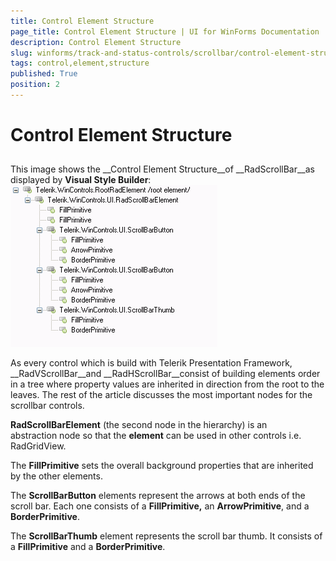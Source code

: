 ```yaml
---
title: Control Element Structure
page_title: Control Element Structure | UI for WinForms Documentation
description: Control Element Structure
slug: winforms/track-and-status-controls/scrollbar/control-element-structure
tags: control,element,structure
published: True
position: 2
---
```


# Control Element Structure



## 

This image shows the __Control Element Structure__of __RadScrollBar__as displayed by __Visual Style Builder__:![track-and-status-controls-scrollbar-control-element-structure 001](images/track-and-status-controls-scrollbar-control-element-structure001.png)

As every control which is build with Telerik Presentation Framework, __RadVScrollBar__and __RadHScrollBar__consist of building elements order in a tree where property values are inherited in direction from the root to the leaves. The rest of the article discusses the most important nodes for the scrollbar controls.

__RadScrollBarElement__ (the second node in the hierarchy) is an abstraction node so that the __element__ can be used in other controls i.e. RadGridView. 

The __FillPrimitive__ sets the overall background properties that are inherited by the other elements. 

The __ScrollBarButton__ elements represent the arrows at both ends of the scroll bar. Each one consists of a __FillPrimitive,__ an __ArrowPrimitive__, and a __BorderPrimitive__. 

The __ScrollBarThumb__ element represents the scroll bar thumb. It consists of a __FillPrimitive__ and a __BorderPrimitive__. 
